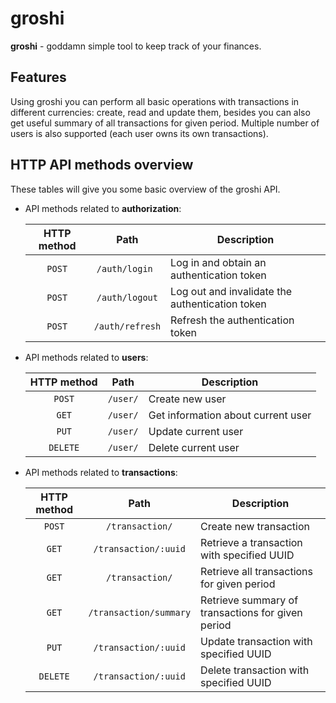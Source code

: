 # groshi
**groshi** - goddamn simple tool to keep track of your finances.

## Features
Using groshi you can perform all basic operations with transactions in different currencies: 
create, read and update them, besides you can also get useful summary of all transactions for given period.
Multiple number of users is also supported (each user owns its own transactions).

## HTTP API methods overview
These tables will give you some basic overview of the groshi API.

- API methods related to **authorization**:

    |        **HTTP method**         |        **Path**        | **Description**                                   |
    |:------------------------------:|:----------------------:|---------------------------------------------------|
    |             `POST`             |     `/auth/login `     | Log in and obtain an authentication token         |
    |             `POST`             |     `/auth/logout`     | Log out and invalidate the authentication token   |
    |             `POST`             |    `/auth/refresh`     | Refresh the authentication token                  |


- API methods related to **users**:
    
    |        **HTTP method**         |        **Path**        | **Description**                                   |
    |:------------------------------:|:----------------------:|---------------------------------------------------|
    |             `POST`             |        `/user/`        | Create new user                                   |
    |             `GET`              |        `/user/`        | Get information about current user                |
    |             `PUT`              |        `/user/`        | Update current user                               |
    |            `DELETE`            |        `/user/`        | Delete current user                               |

- API methods related to **transactions**:
    
    |        **HTTP method**         |        **Path**        | **Description**                                   |
    |:------------------------------:|:----------------------:|---------------------------------------------------|
    |             `POST`             |    `/transaction/`     | Create new transaction                            |
    |             `GET`              |  `/transaction/:uuid`  | Retrieve a transaction with specified UUID        |
    |             `GET`              |    `/transaction/`     | Retrieve all transactions for given period        |
    |             `GET`              | `/transaction/summary` | Retrieve summary of transactions for given period |
    |             `PUT`              |  `/transaction/:uuid`  | Update transaction with specified UUID            |
    |            `DELETE`            |  `/transaction/:uuid`  | Delete transaction with specified UUID            |
